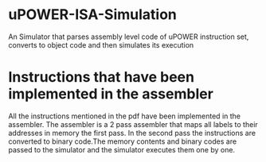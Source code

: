 # uPOWER-ISA-Simulation
An Simulator that parses assembly level code of uPOWER instruction set, converts to object code and then simulates its execution

# Instructions that have been implemented in the assembler
All the instructions mentioned in the pdf have been implemented in the assembler. The assembler is a 2 pass assembler that maps all labels to their addresses in memory the first pass. In the second pass the instructions are converted to binary code.The memory contents and binary codes are passed to the simulator and the simulator executes them one by one. 
